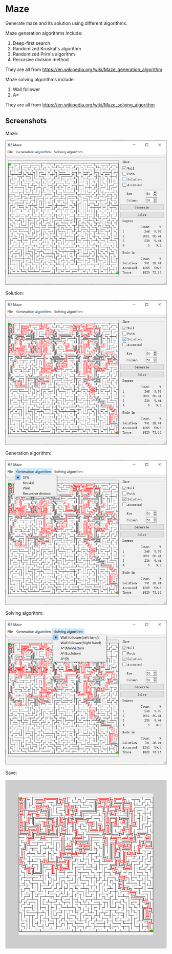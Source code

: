 
# Maze

Generate maze and its solution using different algorithms.

Maze generation algorithms include:

1. Deep-first search
2. Randomized Kruskal's algorithm
3. Randomized Prim's algorithm
4. Recursive division method

They are all from https://en.wikipedia.org/wiki/Maze_generation_algorithm

Maze solving algorithms include:

1. Wall follower
2. A*

They are all from https://en.wikipedia.org/wiki/Maze_solving_algorithm

## Screenshots

Maze:

![Maze](screenshots/1.png)

Solution:

![Solution](screenshots/2.png)

Generation algorithm:

![Generation algorithm](screenshots/3.png)

Solving algorithm:

![Solving algorithm](screenshots/4.png)

Save:

![Save](screenshots/5.png)